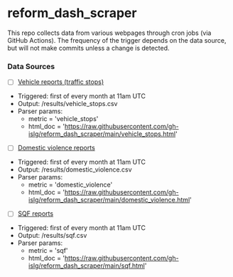 # reform_dash_scraper

This repo collects data from various webpages through cron jobs (via GitHub Actions). The frequency of the trigger depends on the data source, but will not make commits unless a change is detected.


### Data Sources

- [ ] [Vehicle reports (traffic stops)](https://nyc.gov/site/nypd/stats/reports-analysis/vehicle-stop-reports.page)
 + Triggered: first of every month at 11am UTC
 + Output: /results/vehicle_stops.csv 
 + Parser params:
   - metric = 'vehicle_stops'
   - html_doc = 'https://raw.githubusercontent.com/gh-islg/reform_dash_scraper/main/vehicle_stops.html'
 
 - [ ] [Domestic violence reports](https://www.nyc.gov/site/nypd/stats/reports-analysis/domestic-violence.page)
 + Triggered: first of every month at 11am UTC
 + Output: /results/domestic_violence.csv
 + Parser params:
   - metric = 'domestic_violence'
   - html_doc = 'https://raw.githubusercontent.com/gh-islg/reform_dash_scraper/main/domestic_violence.html'
  
 - [ ] [SQF reports](https://www.nyc.gov/site/nypd/stats/reports-analysis/stopfrisk.page)
 + Triggered: first of every month at 11am UTC
 + Output: /results/sqf.csv
 + Parser params:
   - metric = 'sqf'
   - html_doc = 'https://raw.githubusercontent.com/gh-islg/reform_dash_scraper/main/sqf.html'

